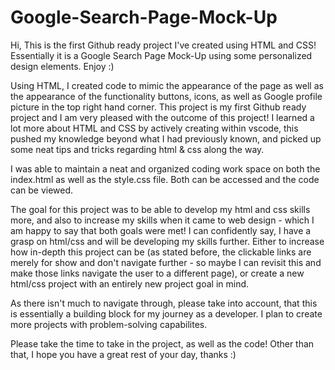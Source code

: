 # Google-Search-Page-Mock-Up
Hi, This is the first Github ready project I've created using HTML and CSS! Essentially it is a Google Search Page Mock-Up using some personalized design elements. Enjoy :) 

Using HTML, I created code to mimic the appearance of the page as well as the appearance of the functionality buttons, icons, as well as Google profile picture in the top right hand corner. 
This project is my first Github ready project and I am very pleased with the outcome of this project! I learned a lot more about HTML and CSS by actively creating within vscode, this pushed my knowledge beyond what I had previously known, and picked up some neat tips and tricks regarding html & css along the way. 

I was able to maintain a neat and organized coding work space on both the index.html as well as the style.css file. Both can be accessed and the code can be viewed. 

The goal for this project was to be able to develop my html and css skills more, and also to increase my skills when it came to web design - which I am happy to say that both goals were met! I can confidently say, I have a grasp on html/css and will be developing my skills further. Either to increase how in-depth this project can be (as stated before, the clickable links are merely for show and don't navigate further - so maybe I can revisit this and make those links navigate the user to a different page), or create a new html/css project with an entirely new project goal in mind. 

As there isn't much to navigate through, please take into account, that this is essentially a building block for my journey as a developer. I plan to create more projects with problem-solving capabilites. 

Please take the time to take in the project, as well as the code! Other than that, I hope you have a great rest of your day, thanks :) 
